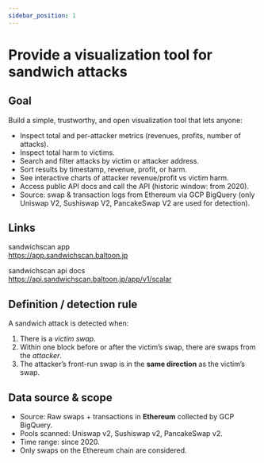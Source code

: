 ```yaml
---
sidebar_position: 1
---
```


# Provide a visualization tool for sandwich attacks

## Goal

Build a simple, trustworthy, and open visualization tool that lets anyone:

- Inspect total and per-attacker metrics (revenues, profits, number of attacks).
- Inspect total harm to victims.
- Search and filter attacks by victim or attacker address.
- Sort results by timestamp, revenue, profit, or harm.
- See interactive charts of attacker revenue/profit vs victim harm.
- Access public API docs and call the API (historic window: from 2020).
- Source: swap & transaction logs from Ethereum via GCP BigQuery (only Uniswap V2, Sushiswap V2, PancakeSwap V2 are used for detection).

## Links

sandwichscan app  
https://app.sandwichscan.baltoon.jp

sandwichscan api docs  
https://api.sandwichscan.baltoon.jp/app/v1/scalar

## Definition / detection rule

A sandwich attack is detected when:

1. There is a _victim swap_.
2. Within one block before or after the victim’s swap, there are swaps from the _attacker_.
3. The attacker’s front-run swap is in the **same direction** as the victim’s swap.

## Data source & scope

- Source: Raw swaps + transactions in **Ethereum** collected by GCP BigQuery.
- Pools scanned: Uniswap v2, Sushiswap v2, PancakeSwap v2.
- Time range: since 2020.
- Only swaps on the Ethereum chain are considered.
